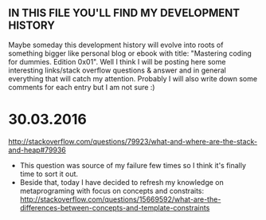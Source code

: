 ## IN THIS FILE YOU'LL FIND MY DEVELOPMENT HISTORY

Maybe someday this development history will evolve into roots of something bigger like personal blog or ebook with title: "Mastering coding for dummies. Edition 0x01". Well I think I will be posting here some interesting links/stack overflow questions & answer and in general everything that will catch my attention. Probably I will also write down some comments for each entry but I am not sure :)  

# 30.03.2016  

http://stackoverflow.com/questions/79923/what-and-where-are-the-stack-and-heap#79936  
- This question was source of my failure few times so I think it's finally time to sort it out.  
- Beside that, today I have decided to refresh my knowledge on metaprograming with focus on concepts and constraits:  
http://stackoverflow.com/questions/15669592/what-are-the-differences-between-concepts-and-template-constraints  
